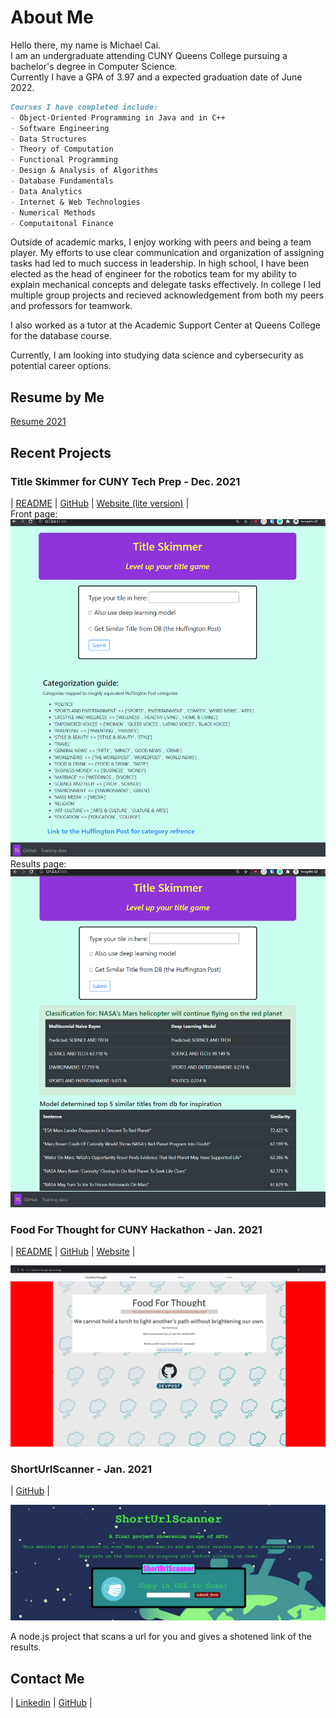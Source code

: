 # About Me
Hello there, my name is Michael Cai.   
I am an undergraduate attending CUNY Queens College pursuing a bachelor's degree in Computer Science.   
Currently I have a GPA of 3.97 and a expected graduation date of June 2022.  

```markdown
Courses I have completed include: 
- Object-Oriented Programming in Java and in C++  
- Software Engineering  
- Data Structures 
- Theory of Computation  
- Functional Programming  
- Design & Analysis of Algorithms   
- Database Fundamentals  
- Data Analytics  
- Internet & Web Technologies    
- Numerical Methods  
- Computaitonal Finance  
```

Outside of academic marks, I enjoy working with peers and being a team player. My efforts to use clear communication and organization of assigning tasks had led to much success in leadership. In high school, I have been elected as the head of engineer for the robotics team for my ability to explain mechanical concepts and delegate tasks effectively. In college I led multiple group projects and recieved acknowledgement from both my peers and professors for teamwork. 
  
I also worked as a tutor at the Academic Support Center at Queens College for the database course.  

Currently, I am looking into studying data science and cybersecurity as potential career options.  
  
## Resume by Me 

[Resume 2021](resume/Cai_Resume_2022.pdf)

## Recent Projects  
  
### Title Skimmer for CUNY Tech Prep - Dec. 2021  

| [README](https://github.com/michael0419/TitleSkimmer#readme)  | [GitHub](https://github.com/michael0419/TitleSkimmer)  | [Website (lite version)](https://title-skimmer-lite.herokuapp.com/) |  
Front page:    
![titleSkimmer front page](images/titleSkimmer0.png)  
Results page:    
![titleSkimmer results](images/titleSkimmer1.png)  

### Food For Thought for CUNY Hackathon - Jan. 2021  

| [README](https://github.com/Slaeh/FoodForThought#readme)  | [GitHub](https://github.com/Slaeh/FoodForThought)  | [Website](https://food-for-thought-psi.vercel.app/) |  
 
![foodforthought](images/foodforthought.png)  


### ShortUrlScanner - Jan. 2021 

| [GitHub](https://github.com/michael0419/ShortUrlScanner) |  

![ShortUrlScanner](images/shorturlscanner.png) 
 
A node.js project that scans a url for you and gives a shotened link of the results.  



## Contact Me  

| [Linkedin](https://www.linkedin.com/in/michael-cai-a6515921b/)  | [GitHub](https://github.com/michael0419) |  

